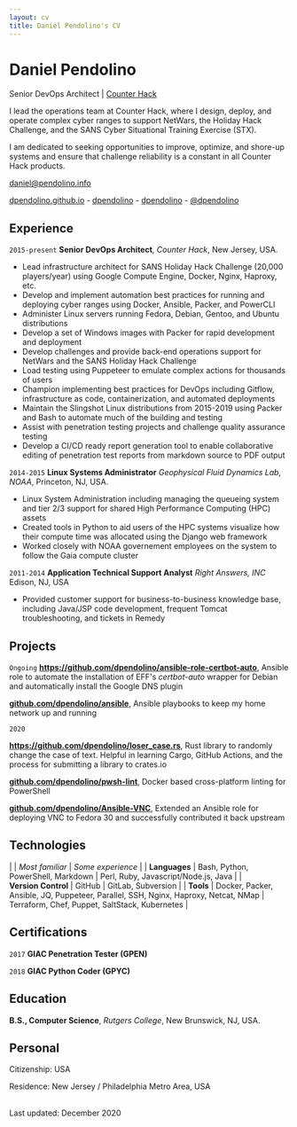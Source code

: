 ```yaml
---
layout: cv
title: Daniel Pendolino's CV
---
```

# Daniel Pendolino
Senior DevOps Architect | <a href="counterhack.com">Counter Hack</a><br/>

I lead the operations team at Counter Hack, where I design, deploy, and operate complex cyber ranges to support NetWars, the Holiday Hack Challenge, and the SANS Cyber Situational Training Exercise (STX).

I am dedicated to seeking opportunities to improve, optimize, and shore-up systems and ensure that challenge reliability is a constant in all Counter Hack products.

<a href="mailto:daniel@pendolino.info">daniel@pendolino.info</a>

<div id="webaddress">
  <a href="https://dpendolino.github.io"><i class="fas fa-home"></i> dpendolino.github.io</a> -
  <!-- <a href="https://wiki.helsinki.fi/x/3xjABg"><i class="fas fa-users"></i> wiki.helsinki.fi/x/3xjABg (group)</a><br/>-->
  <a href="https://github.com/dpendolino"><i class="fab fa-github"></i> dpendolino</a> -
  <a href="https://gitlab.com/dpendolino"><i class="fab fa-gitlab"></i> dpendolino</a> -
  <!--<a href="https://orcid.org/0000-0002-3820-6886"><i class="ai ai-orcid"></i> 0000-0002-3820-6886</a> -->
  <!--<a href="https://www.researchgate.net/profile/David_Whipp"><i class="ai ai-researchgate"></i> David_Whipp</a> -->
  <a href="https://twitter.com/dpendolino"><i class="fab fa-twitter"></i> @dpendolino</a>
</div>

## Experience

`2015-present`
**Senior DevOps Architect**, *Counter Hack*, New Jersey, USA.

* Lead infrastructure architect for SANS Holiday Hack Challenge (20,000 players/year) using Google Compute Engine, Docker, Nginx, Haproxy, etc.
* Develop and implement automation best practices for running and deploying cyber ranges using Docker, Ansible, Packer, and PowerCLI
* Administer Linux servers running Fedora, Debian, Gentoo, and Ubuntu distributions
* Develop a set of Windows images with Packer for rapid development and deployment
* Develop challenges and provide back-end operations support for NetWars and the SANS Holiday Hack Challenge
* Load testing using Puppeteer to emulate complex actions for thousands of users
* Champion implementing best practices for DevOps including Gitflow, infrastructure as code, containerization, and automated deployments
* Maintain the Slingshot Linux distributions from 2015-2019 using Packer and Bash to automate much of the building and testing
* Assist with penetration testing projects and challenge quality assurance testing
* Develop a CI/CD ready report generation tool to enable collaborative editing of penetration test reports from markdown source to PDF output

`2014-2015`
**Linux Systems Administrator** *Geophysical Fluid Dynamics Lab, NOAA*, Princeton, NJ, USA.
* Linux System Administration including managing the queueing system and tier 2/3 support for shared High Performance Computing (HPC) assets
* Created tools in Python to aid users of the HPC systems visualize how their compute time was allocated using the Django web framework  <!-- add more detail here and I'll help you pare it down - what were you doing with python? how fancy was it? what did you achieve? -->
* Worked closely with NOAA governement employees on the system to follow the Gaia compute cluster

`2011-2014`
**Application Technical Support Analyst** *Right Answers, INC* Edison, NJ, USA
* Provided customer support for business-to-business knowledge base, including Java/JSP code development, frequent Tomcat troubleshooting, and tickets in Remedy 

## Projects
`Ongoing`
**<a href="https://github.com/dpendolino/ansible-role-certbot-auto">https://github.com/dpendolino/ansible-role-certbot-auto</a>**, Ansible role to automate the installation of EFF's _certbot-auto_ wrapper for Debian and automatically install the Google DNS plugin

**<a href="https://github.com/dpendolino/ansible">github.com/dpendolino/ansible</a>**, Ansible playbooks to keep my home network up and running

`2020`
<!-- maybe not worth mentioning -->
**<a href="https://github.com/dpendolino/loser_case.rs">https://github.com/dpendolino/loser_case.rs</a>**, Rust library to randomly  change the case of text. Helpful in learning Cargo, GitHub Actions, and the process for submitting a library to crates.io

**<a href="https://github.com/dpendolino/pwsh-lint">github.com/dpendolino/pwsh-lint</a>**, Docker based cross-platform linting 
for PowerShell


**<a href="https://github.com/dpendolino/Ansible-VNC">github.com/dpendolino/Ansible-VNC</a>**, Extended an Ansible role for deploying VNC to Fedora 30 and successfully contributed it back upstream


## Technologies

|  | *Most familiar* | *Some experience* |
| **Languages** | Bash, Python, PowerShell, Markdown | Perl, Ruby, Javascript/Node.js, Java |
| **Version&#160;Control** | GitHub | GitLab, Subversion |
| **Tools** | Docker, Packer, Ansible, JQ, Puppeteer, Parallel, SSH, Nginx, Haproxy, Netcat, NMap | Terraform, Chef, Puppet, SaltStack, Kubernetes |

## Certifications

`2017`
**GIAC Penetration Tester (GPEN)**

`2018`
**GIAC Python Coder (GPYC)**

## Education

**B.S., Computer Science**, *Rutgers College*, New Brunswick, NJ, USA.


## Personal

Citizenship: USA

Residence: New Jersey / Philadelphia Metro Area, USA

<br/>Last updated: December 2020<br/><br/>
